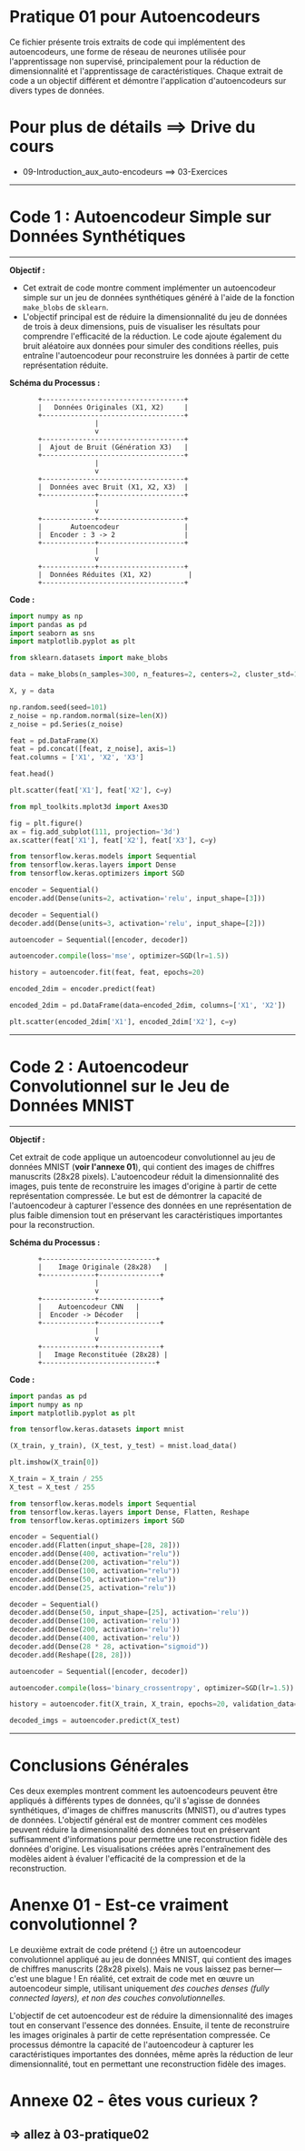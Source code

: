 # Pratique 01 pour Autoencodeurs

Ce fichier présente trois extraits de code qui implémentent des autoencodeurs, une forme de réseau de neurones utilisée pour l'apprentissage non supervisé, principalement pour la réduction de dimensionnalité et l'apprentissage de caractéristiques. Chaque extrait de code a un objectif différent et démontre l'application d'autoencodeurs sur divers types de données.

# Pour plus de détails ==> Drive du cours 
* 09-Introduction_aux_auto-encodeurs ==> 03-Exercices
---

# **Code 1 : Autoencodeur Simple sur Données Synthétiques**

---


**Objectif :**

- Cet extrait de code montre comment implémenter un autoencodeur simple sur un jeu de données synthétiques généré à l'aide de la fonction `make_blobs` de `sklearn`. 
- L'objectif principal est de réduire la dimensionnalité du jeu de données de trois à deux dimensions, puis de visualiser les résultats pour comprendre l'efficacité de la réduction. Le code ajoute également du bruit aléatoire aux données pour simuler des conditions réelles, puis entraîne l'autoencodeur pour reconstruire les données à partir de cette représentation réduite.

**Schéma du Processus :**

```
       +-----------------------------------+
       |   Données Originales (X1, X2)     |
       +-----------------------------------+
                     |
                     v
       +-----------------------------------+
       |  Ajout de Bruit (Génération X3)   |
       +-----------------------------------+
                     |
                     v
       +-----------------------------------+
       |  Données avec Bruit (X1, X2, X3)  |
       +-------------+---------------------+
                     |
                     v
       +-------------+---------------------+
       |       Autoencodeur                |
       |  Encoder : 3 -> 2                 |
       +-------------+---------------------+
                     |
                     v
       +-------------+---------------------+
       |  Données Réduites (X1, X2)         |
       +-----------------------------------+

```

**Code :**

```python
import numpy as np
import pandas as pd
import seaborn as sns
import matplotlib.pyplot as plt

from sklearn.datasets import make_blobs

data = make_blobs(n_samples=300, n_features=2, centers=2, cluster_std=1.0, random_state=101)

X, y = data

np.random.seed(seed=101)
z_noise = np.random.normal(size=len(X))
z_noise = pd.Series(z_noise)

feat = pd.DataFrame(X)
feat = pd.concat([feat, z_noise], axis=1)
feat.columns = ['X1', 'X2', 'X3']

feat.head()

plt.scatter(feat['X1'], feat['X2'], c=y)

from mpl_toolkits.mplot3d import Axes3D

fig = plt.figure()
ax = fig.add_subplot(111, projection='3d')
ax.scatter(feat['X1'], feat['X2'], feat['X3'], c=y)

from tensorflow.keras.models import Sequential
from tensorflow.keras.layers import Dense
from tensorflow.keras.optimizers import SGD

encoder = Sequential()
encoder.add(Dense(units=2, activation='relu', input_shape=[3]))

decoder = Sequential()
decoder.add(Dense(units=3, activation='relu', input_shape=[2]))

autoencoder = Sequential([encoder, decoder])

autoencoder.compile(loss='mse', optimizer=SGD(lr=1.5))

history = autoencoder.fit(feat, feat, epochs=20)

encoded_2dim = encoder.predict(feat)

encoded_2dim = pd.DataFrame(data=encoded_2dim, columns=['X1', 'X2'])

plt.scatter(encoded_2dim['X1'], encoded_2dim['X2'], c=y)
```

---

# **Code 2 : Autoencodeur Convolutionnel sur le Jeu de Données MNIST**

---

**Objectif :**

Cet extrait de code applique un autoencodeur convolutionnel au jeu de données MNIST (**voir l'annexe 01**), qui contient des images de chiffres manuscrits (28x28 pixels). L'autoencodeur réduit la dimensionnalité des images, puis tente de reconstruire les images d'origine à partir de cette représentation compressée. Le but est de démontrer la capacité de l'autoencodeur à capturer l'essence des données en une représentation de plus faible dimension tout en préservant les caractéristiques importantes pour la reconstruction.

**Schéma du Processus :**

```
       +----------------------------+
       |    Image Originale (28x28)   |
       +-------------+---------------+
                     |
                     v
       +-------------+---------------+
       |    Autoencodeur CNN   |
       |  Encoder -> Décoder   |
       +-------------+---------------+
                     |
                     v
       +-------------+---------------+
       |   Image Reconstituée (28x28) |
       +----------------------------+
```

**Code :**

```python
import pandas as pd
import numpy as np
import matplotlib.pyplot as plt

from tensorflow.keras.datasets import mnist

(X_train, y_train), (X_test, y_test) = mnist.load_data()

plt.imshow(X_train[0])

X_train = X_train / 255
X_test = X_test / 255

from tensorflow.keras.models import Sequential
from tensorflow.keras.layers import Dense, Flatten, Reshape
from tensorflow.keras.optimizers import SGD

encoder = Sequential()
encoder.add(Flatten(input_shape=[28, 28]))
encoder.add(Dense(400, activation="relu"))
encoder.add(Dense(200, activation="relu"))
encoder.add(Dense(100, activation="relu"))
encoder.add(Dense(50, activation="relu"))
encoder.add(Dense(25, activation="relu"))

decoder = Sequential()
decoder.add(Dense(50, input_shape=[25], activation='relu'))
decoder.add(Dense(100, activation='relu'))
decoder.add(Dense(200, activation='relu'))
decoder.add(Dense(400, activation='relu'))
decoder.add(Dense(28 * 28, activation="sigmoid"))
decoder.add(Reshape([28, 28]))

autoencoder = Sequential([encoder, decoder])

autoencoder.compile(loss='binary_crossentropy', optimizer=SGD(lr=1.5))

history = autoencoder.fit(X_train, X_train, epochs=20, validation_data=(X_test, X_test))

decoded_imgs = autoencoder.predict(X_test)
```

---

# **Conclusions Générales**

Ces deux exemples montrent comment les autoencodeurs peuvent être appliqués à différents types de données, qu'il s'agisse de données synthétiques, d'images de chiffres manuscrits (MNIST), ou d'autres types de données. L'objectif général est de montrer comment ces modèles peuvent réduire la dimensionnalité des données tout en préservant suffisamment d'informations pour permettre une reconstruction fidèle des données d'origine. Les visualisations créées après l'entraînement des modèles aident à évaluer l'efficacité de la compression et de la reconstruction.

# Anenxe 01 - Est-ce vraiment convolutionnel ?


Le deuxième extrait de code prétend (;) être un autoencodeur convolutionnel appliqué au jeu de données MNIST, qui contient des images de chiffres manuscrits (28x28 pixels). Mais ne vous laissez pas berner—c'est une blague ! En réalité, cet extrait de code met en œuvre un autoencodeur simple, utilisant uniquement *des couches denses (fully connected layers), et non des couches convolutionnelles.*

L'objectif de cet autoencodeur est de réduire la dimensionnalité des images tout en conservant l'essence des données. Ensuite, il tente de reconstruire les images originales à partir de cette représentation compressée. Ce processus démontre la capacité de l'autoencodeur à capturer les caractéristiques importantes des données, même après la réduction de leur dimensionnalité, tout en permettant une reconstruction fidèle des images.

# Annexe 02 - êtes vous curieux ? 
## => allez à 03-pratique02
